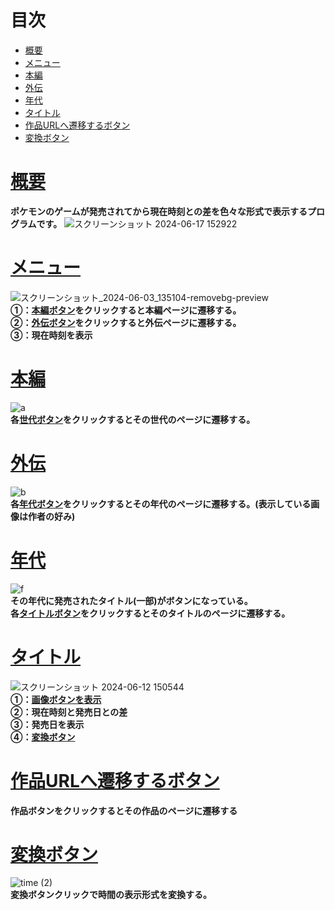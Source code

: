 # 目次
- [概要](#概要)
- [メニュー](#メニュー)
- [本編](#本編)
- [外伝](#外伝)
- [年代](#年代)
- [タイトル](#タイトル)
- [作品URLへ遷移するボタン](#作品URLへ遷移するボタン)
- [変換ボタン](#変換ボタン)
# [概要](#概要)
**ポケモンのゲームが発売されてから現在時刻との差を色々な形式で表示するプログラムです。**
![スクリーンショット 2024-06-17 152922](https://github.com/yoichi-project01/poke-generation/assets/98115836/c1537d4b-1b6e-42eb-be5c-4c7b6de6b1c4)
# [メニュー](#メニュー)
![スクリーンショット_2024-06-03_135104-removebg-preview](https://github.com/yoichi-project01/poke-generation/assets/98115836/41111adf-6018-4b3b-bd59-47560d92ad6a)  
**①：[本編ボタン](#本編)をクリックすると本編ページに遷移する。  
②：[外伝ボタン](#外伝)をクリックすると外伝ページに遷移する。  
③：現在時刻を表示**
# [本編](#本編)
![a](https://github.com/yoichi-project01/poke-generation/assets/98115836/61ae0f12-6b02-42be-bae2-745a4c0a13e2)  
**各[世代ボタン](#タイトル)をクリックするとその世代のページに遷移する。**  
# [外伝](#外伝)   
![b](https://github.com/yoichi-project01/poke-generation/assets/98115836/a1135030-29b0-4969-a9df-a7816bedd0d1)  
**各[年代ボタン](#年代)をクリックするとその年代のページに遷移する。(表示している画像は作者の好み)**
# [年代](#年代)
![f](https://github.com/yoichi-project01/poke-generation/assets/98115836/3c70b57d-ebeb-4973-86d0-26f9b1fcbe93)  
**その年代に発売されたタイトル(一部)がボタンになっている。  
各[タイトルボタン](#タイトル)をクリックするとそのタイトルのページに遷移する。**
# [タイトル](#タイトル)
![スクリーンショット 2024-06-12 150544](https://github.com/yoichi-project01/poke-generation/assets/98115836/5d8a86a9-badf-4ac4-9e9a-0161871f02b7)  
**①：[画像ボタンを表示](#作品URLへ遷移するボタン)  
②：現在時刻と発売日との差  
③：発売日を表示  
④：[変換ボタン](#変換ボタン)**  
# [作品URLへ遷移するボタン](#画像ボタンを表示)
**作品ボタンをクリックするとその作品のページに遷移する**
# [変換ボタン](#変換ボタン)
![time (2)](https://github.com/yoichi-project01/poke-generation/assets/98115836/8ebd3b3e-00e7-41d7-b55b-4c4712647357)  
**変換ボタンクリックで時間の表示形式を変換する。**

